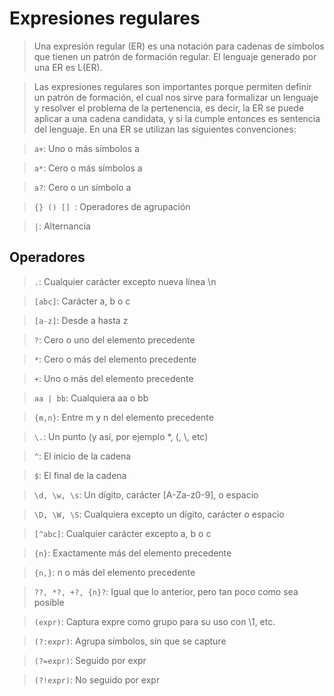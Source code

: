 # Expresiones regulares
> Una expresión regular (ER) es una notación para cadenas de símbolos que tienen un patrón de formación regular. El lenguaje generado por una ER es L(ER). 

> Las expresiones regulares son importantes porque permiten definir un patrón de formación, el cual nos sirve para formalizar un lenguaje y resolver el problema de la pertenencia, es decir, la ER se puede aplicar a una cadena candidata, y si la cumple entonces es sentencia del lenguaje. En una ER se utilizan las siguientes convenciones: 

> `a+`: Uno o más símbolos a 

> `a*`: Cero o más símbolos a

> `a?`: Cero o un símbolo a 

> `{} () [] `: Operadores de agrupación 

> `|`: Alternancia

 ## Operadores
> `.`: Cualquier carácter excepto nueva línea \n

> `[abc]`: Carácter a, b o c

> `[a-z]`: Desde a hasta z
 
> `?`: Cero o uno del elemento precedente

> `*`: Cero o más del elemento precedente

> `+`: Uno o más del elemento precedente

> `aa | bb`: Cualquiera aa o bb

> `{m,n}`: Entre m y n del elemento precedente
 
> `\.`: Un punto (y así, por ejemplo \*, \(, \\, etc)

> `^`: El inicio de la cadena
  
> `$`: El final de la cadena

> `\d, \w, \s`: Un dígito, carácter [A-Za-z0-9], o espacio

> `\D, \W, \S`: Cualquiera excepto un dígito, carácter o espacio

> `[^abc]`: Cualquier carácter excepto a, b o c

> `{n}`: Exactamente más del elemento precedente

> `{n,}`: n o más del elemento precedente

> `??, *?, +?, {n}?`: Igual que lo anterior, pero tan poco como sea posible

> `(expr)`: Captura expre como grupo para su uso con \1, etc.

> `(?:expr)`: Agrupa símbolos, sin que se capture

> `(?=expr)`: Seguido por expr

> `(?!expr)`: No seguido por expr
